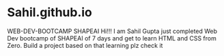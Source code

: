# Sahil.github.io
WEB-DEV-BOOTCAMP SHAPEAI
Hi!!! I am Sahil Gupta just completed Web Dev bootcamp of SHAPEAI of 7 days and get to learn HTML and CSS from Zero.
Build a project based on that learning plz check it

